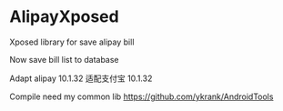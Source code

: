 # AlipayXposed
Xposed library for save alipay bill

Now save bill list to database

Adapt alipay 10.1.32
适配支付宝 10.1.32

Compile need my common lib https://github.com/ykrank/AndroidTools
